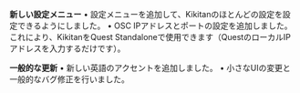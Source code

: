 **新しい設定メニュー**
• 設定メニューを追加して、Kikitanのほとんどの設定を設定できるようにしました。
• OSC IPアドレスとポートの設定を追加しました。これにより、KikitanをQuest Standaloneで使用できます（QuestのローカルIPアドレスを入力するだけです）。

**一般的な更新**
• 新しい英語のアクセントを追加しました。
• 小さなUIの変更と一般的なバグ修正を行いました。